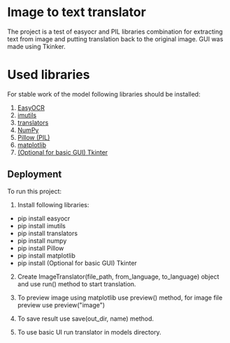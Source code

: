 
# Image to text translator

The project is a test of easyocr and PIL libraries combination for extracting text from image and putting translation back to the original image. GUI was made using Tkinker.

# Used libraries

For stable work of the model following libraries should be installed:

1. [EasyOCR](https://github.com/JaidedAI/EasyOCR)
2. [imutils](https://github.com/PyImageSearch/imutils)
3. [translators](https://github.com/UlionTse/translators)
4. [NumPy](https://numpy.org/)
5. [Pillow (PIL)](https://python-pillow.org/)
6. [matplotlib](https://matplotlib.org/)
7. [(Optional for basic GUI) Tkinter](https://tcl.tk/man/tcl8.6/TkCmd/contents.htm)
## Deployment

To run this project:

1. Install following libraries:
- pip install easyocr
- pip install imutils
- pip install translators
- pip install numpy
- pip install Pillow
- pip install matplotlib
- pip install (Optional for basic GUI) Tkinter

2. Create ImageTranslator(file_path, from_language, to_language) object and use run() method to start translation.

3. To preview image using matplotlib use preview() method, for image file preview use preview("image")

4. To save result use save(out_dir, name) method.

5. To use basic UI run translator in models directory.